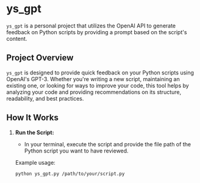 # ys_gpt

`ys_gpt` is a personal project that utilizes the OpenAI API to generate feedback on Python scripts by providing a prompt based on the script's content.

## Project Overview

`ys_gpt` is designed to provide quick feedback on your Python scripts using OpenAI's GPT-3. Whether you're writing a new script, maintaining an existing one, or looking for ways to improve your code, this tool helps by analyzing your code and providing recommendations on its structure, readability, and best practices.

## How It Works

1. **Run the Script:**
   - In your terminal, execute the script and provide the file path of the Python script you want to have reviewed.
   
   Example usage:
   ```bash
   python ys_gpt.py /path/to/your/script.py
